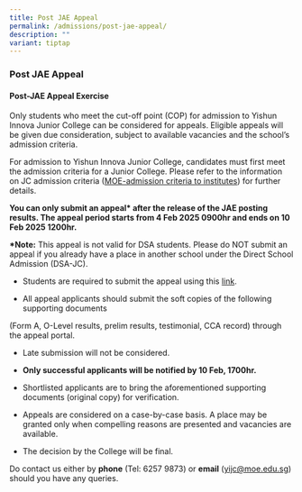 ```yaml
---
title: Post JAE Appeal
permalink: /admissions/post-jae-appeal/
description: ""
variant: tiptap
---
```

<h3><strong>Post JAE Appeal</strong></h3>
<h4><strong>Post-JAE Appeal Exercise</strong></h4>
<p>Only students who meet the cut-off point (COP) for admission to Yishun
Innova Junior College can be considered for appeals. Eligible appeals will
be given due consideration, subject to available vacancies and the school’s
admission criteria.</p>
<p>For admission to Yishun Innova Junior College, candidates must first meet
the admission criteria for a Junior College. Please refer to the information
on JC admission criteria (<a href="https://www.moe.gov.sg/post-secondary/admissions/jae/junior-colleges-and-millennia-institute" rel="noopener noreferrer nofollow" target="_blank">MOE-admission criteria to institutes</a>)
for further details.</p>
<p><strong>You can only submit an appeal* after the release of the JAE posting results. The appeal period starts from 4 Feb 2025 0900hr and ends on 10 Feb 2025 1200hr.</strong>
</p>
<p><strong>*Note:</strong>&nbsp;This appeal is not valid for DSA students.
Please do NOT submit an appeal if you already have a place in another school
under the Direct School Admission (DSA-JC).</p>
<ul data-tight="true" class="tight">
<li>
<p>Students are required to submit the appeal using this&nbsp;<a href="https://jae.yijc.edu.sg/" rel="noopener noreferrer nofollow" target="_blank">link</a>.</p>
</li>
<li>
<p>All appeal applicants should submit the soft copies of the following supporting
documents</p>
</li>
</ul>
<p>(Form A, O-Level results, prelim results, testimonial, CCA record) through
the appeal portal.</p>
<ul data-tight="true" class="tight">
<li>
<p>Late submission will not be considered.</p>
</li>
<li>
<p><strong>Only successful applicants will be notified by 10 Feb, 1700hr.</strong>
</p>
</li>
<li>
<p>Shortlisted applicants are to bring the aforementioned supporting documents
(original copy) for verification.</p>
</li>
<li>
<p>Appeals are considered on a case-by-case basis. A place may be granted
only when compelling reasons are presented and vacancies are available.</p>
</li>
<li>
<p>The decision by the College will be final.</p>
</li>
</ul>
<p>Do contact us either by&nbsp;<strong>phone</strong>&nbsp;(Tel: 6257 9873)
or&nbsp;<strong>email</strong>&nbsp;(<a href="mailto:yijc@moe.edu.sg" rel="noopener noreferrer nofollow" target="_blank">yijc@moe.edu.sg</a>) should you have any
queries.</p>